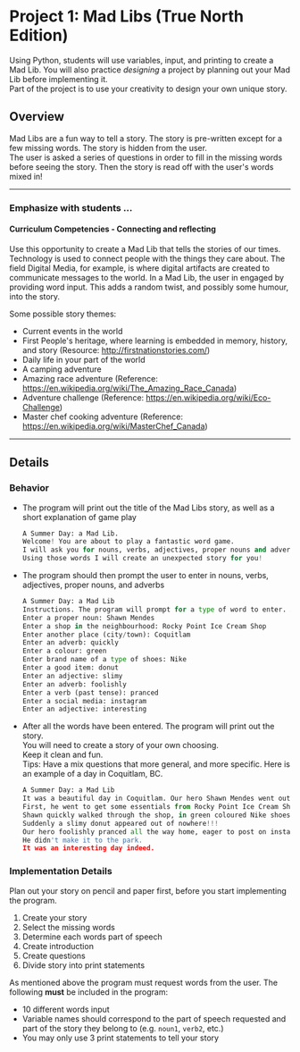 # Project 1: Mad Libs (True North Edition)

Using Python, students will use variables, input, and printing to create a Mad Lib. You will also practice *designing* a project by planning out your Mad Lib before implementing it.  
Part of the project is to use your creativity to design your own unique story.

## Overview

Mad Libs are a fun way to tell a story. The story is pre-written except for a few missing words.  The story is hidden from the user.  
The user is asked a series of questions in order to fill in the missing words before seeing the story. 
Then the story is read off with the user's words mixed in!   

---

### Emphasize with students ...

#### Curriculum Competencies - Connecting and reflecting

Use this opportunity to create a Mad Lib that tells the stories of our times. 
Technology is used to connect people with the things they care about.
The field Digital Media, for example, is where digital artifacts are created to communicate messages to the world. 
In a Mad Lib, the user in engaged by providing word input. 
This adds a random twist, and possibly some humour, into the story. 

Some possible story themes:
* Current events in the world
* First People's heritage, where learning is embedded in memory, history, and story  (Resource: http://firstnationstories.com/)
* Daily life in your part of the world 
* A camping adventure
* Amazing race adventure (Reference:  https://en.wikipedia.org/wiki/The_Amazing_Race_Canada)
* Adventure challenge (Reference: https://en.wikipedia.org/wiki/Eco-Challenge)
* Master chef cooking adventure (Reference: https://en.wikipedia.org/wiki/MasterChef_Canada)

---

## Details

### Behavior

* The program will print out the title of the Mad Libs story, as well as a short explanation of game play

    ```python
    A Summer Day: a Mad Lib.
    Welcome! You are about to play a fantastic word game.
    I will ask you for nouns, verbs, adjectives, proper nouns and adverbs.
    Using those words I will create an unexpected story for you!
    ```

* The program should then prompt the user to enter in nouns, verbs, adjectives, proper nouns, and adverbs

    ```python
    A Summer Day: a Mad Lib
    Instructions. The program will prompt for a type of word to enter. After all words are entered the program will print a story
    Enter a proper noun: Shawn Mendes
    Enter a shop in the neighbourhood: Rocky Point Ice Cream Shop
    Enter another place (city/town): Coquitlam
    Enter an adverb: quickly
    Enter a colour: green
    Enter brand name of a type of shoes: Nike
    Enter a good item: donut
    Enter an adjective: slimy
    Enter an adverb: foolishly
    Enter a verb (past tense): pranced
    Enter a social media: instagram
    Enter an adjective: interesting

    ```

* After all the words have been entered. The program will print out the story.  
You will need to create a story of your own choosing.  
Keep it clean and fun.  
Tips: Have a mix questions that more general, and more specific. 
Here is an example of a day in Coquitlam, BC.

    ```python    
    A Summer Day: a Mad Lib 
    It was a beautiful day in Coquitlam. Our hero Shawn Mendes went out to explore the great outdoors.
    First, he went to get some essentials from Rocky Point Ice Cream Shop. 
    Shawn quickly walked through the shop, in green coloured Nike shoes. 
    Suddenly a slimy donut appeared out of nowhere!!!
    Our hero foolishly pranced all the way home, eager to post on instagram.
    He didn't make it to the park.
    It was an interesting day indeed. 
    ```

### Implementation Details

Plan out your story on pencil and paper first, before you start implementing the program.

1. Create your story
2. Select the missing words
3. Determine each words part of speech
4. Create introduction
5. Create questions
6. Divide story into print statements

As mentioned above the program must request words from the user. The following **must** be included in the program:

* 10 different words input
* Variable names should correspond to the part of speech requested and part of the story they belong to (e.g. `noun1`, `verb2`, etc.)
* You may only use 3 print statements to tell your story
